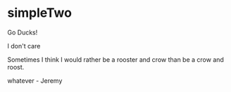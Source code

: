 # simpleTwo

Go Ducks!



I don't care

Sometimes I think I would rather be a rooster and crow than be a crow and roost.


whatever - Jeremy

